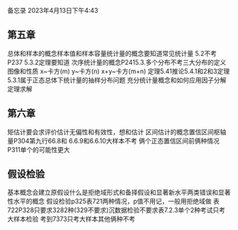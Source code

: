 备忘录
2023年4月13日下午4:43

## 第五章

总体和样本的概念样本值和样本容量统计量的概念要知道常见统计量
5.2不考
P237 5.3.2定理要知道
次序统计量的概念P2415.3.多个分布不考三大分布的定义图像和性质
x~卡方(m) y~卡方(n) x+y~卡方(m+n)
定理5.41推论5.4.1和2和3定理5.3.1属于正态总体下统计量的抽样分布问题
充分统计量概念和如何应用因子分解定理求解

## 第六章

矩估计要会求评价估计无偏性和有效性，想和估计
区间估计的概念置信区间枢轴量P304第九行66.8和
6.6.9和6.6.10大样本不考
俩个正态置信区间前俩种情况 P311单个的可能性更大

## 假设检验

基本概念会建立原假设什么是拒绝域形式和备择假设和显著新水平两类错误和显著性水平的概念
假设检验p325表721两种情况，p值不用记，一般用拒绝域做
表722P328只要求3282种(329不要求)沉数据检验不要求表7.2.3单个2种考试只考大样本检验
考到7373只考大样本其他俩种不考